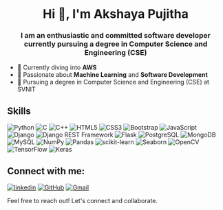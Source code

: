 <h1 align="center">Hi 👋, I'm Akshaya Pujitha</h1>
<h3 align="center">I am an enthusiastic and committed software developer currently pursuing a degree in Computer Science and Engineering (CSE)</h3>

- 🌱 Currently diving into **AWS**
- 🔭 Passionate about **Machine Learning** and **Software Development**
- 📍 Pursuing a degree in Computer Science and Engineering (CSE) at SVNIT


<p align="left">
</p>

##  Skills
![Python](https://img.shields.io/badge/Python-skyblue?style=for-the-badge&logo=python)
![C](https://img.shields.io/badge/C-blue?style=for-the-badge&logo=c)
![C++](https://img.shields.io/badge/C++-blue?style=for-the-badge&logo=c%2B%2B)
![HTML5](https://img.shields.io/badge/HTML5-darkorange?style=for-the-badge&logo=html5)
![CSS3](https://img.shields.io/badge/CSS3-blue?style=for-the-badge&logo=css3)
![Bootstrap](https://img.shields.io/badge/Bootstrap-purple?style=for-the-badge&logo=bootstrap)
![JavaScript](https://img.shields.io/badge/JavaScript-grey?style=for-the-badge&logo=javascript)
![Django](https://img.shields.io/badge/Django-green?style=for-the-badge&logo=django)
![Django REST Framework](https://img.shields.io/badge/Django_REST_Framework-darkgreen?style=for-the-badge&logo=django)
![Flask](https://img.shields.io/badge/Flask-blue?style=for-the-badge&logo=flask)
![PostgreSQL](https://img.shields.io/badge/PostgreSQL-skyblue?style=for-the-badge&logo=postgresql)
![MongoDB](https://img.shields.io/badge/MongoDB-darkgreen?style=for-the-badge&logo=mongodb)
![MySQL](https://img.shields.io/badge/MySQL-lightblue?style=for-the-badge&logo=mysql)
![NumPy](https://img.shields.io/badge/NumPy-yellow?style=for-the-badge&logo=numpy)
![Pandas](https://img.shields.io/badge/Pandas-grey?style=for-the-badge&logo=pandas)
![scikit-learn](https://img.shields.io/badge/scikit_learn-red?style=for-the-badge&logo=scikit-learn)
![Seaborn](https://img.shields.io/badge/Seaborn-yellow?style=for-the-badge&logo=seaborn)
![OpenCV](https://img.shields.io/badge/OpenCV-red?style=for-the-badge&logo=opencv)
![TensorFlow](https://img.shields.io/badge/TensorFlow-red?style=for-the-badge&logo=tensorflow)
![Keras](https://img.shields.io/badge/Keras-red?style=for-the-badge&logo=keras)


##  Connect with me:
[![linkedin](https://img.shields.io/badge/linkedin-0A66C2?style=for-the-badge&logo=linkedin&logoColor=white)](https://www.linkedin.com/in/akshaya-pujitha-kolli-aa0417251/)
[![GitHub](https://img.shields.io/badge/GitHub-black?style=for-the-badge&logo=github)](https://github.com/AkshayaPujitha)
[![Gmail](https://img.shields.io/badge/Gmail-grey?style=for-the-badge&logo=gmail)](mailto:akshayapujithakollil@gmail.com)

Feel free to reach out! Let's connect and collaborate.
